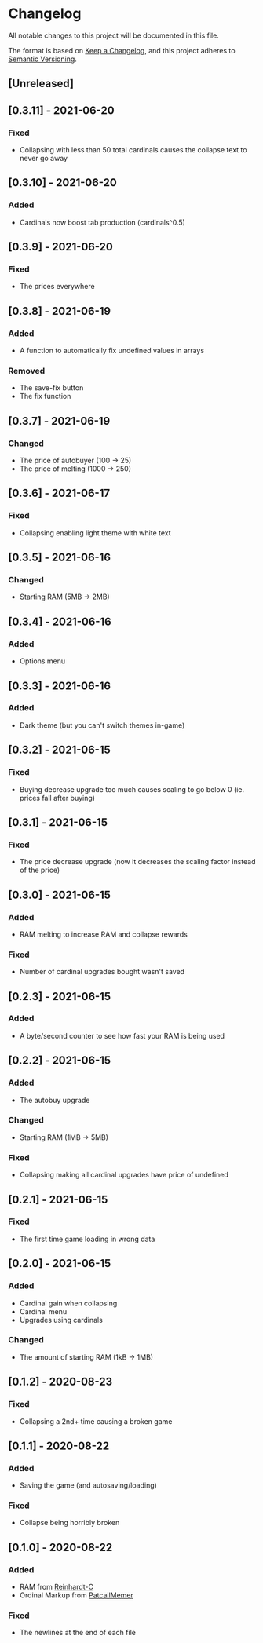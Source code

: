 # Changelog
All notable changes to this project will be documented in this file.

The format is based on [Keep a Changelog](https://keepachangelog.com/en/1.0.0/),
and this project adheres to [Semantic Versioning](https://semver.org/spec/v2.0.0.html).

## [Unreleased]

## [0.3.11] - 2021-06-20
### Fixed
- Collapsing with less than 50 total cardinals causes the collapse text to never go away

## [0.3.10] - 2021-06-20
### Added
- Cardinals now boost tab production (cardinals^0.5)

## [0.3.9] - 2021-06-20
### Fixed
- The prices everywhere

## [0.3.8] - 2021-06-19
### Added
- A function to automatically fix undefined values in arrays

### Removed
- The save-fix button
- The fix function

## [0.3.7] - 2021-06-19
### Changed
- The price of autobuyer (100 -> 25)
- The price of melting (1000 -> 250)

## [0.3.6] - 2021-06-17
### Fixed
- Collapsing enabling light theme with white text

## [0.3.5] - 2021-06-16
### Changed
- Starting RAM (5MB -> 2MB)

## [0.3.4] - 2021-06-16
### Added
- Options menu

## [0.3.3] - 2021-06-16
### Added
- Dark theme (but you can't switch themes in-game)

## [0.3.2] - 2021-06-15
### Fixed
- Buying decrease upgrade too much causes scaling to go below 0 (ie. prices fall after buying)


## [0.3.1] - 2021-06-15
### Fixed
- The price decrease upgrade (now it decreases the scaling factor instead of the price)

## [0.3.0] - 2021-06-15
### Added
- RAM melting to increase RAM and collapse rewards

### Fixed
- Number of cardinal upgrades bought wasn't saved

## [0.2.3] - 2021-06-15
### Added
- A byte/second counter to see how fast your RAM is being used

## [0.2.2] - 2021-06-15
### Added
- The autobuy upgrade

### Changed
- Starting RAM (1MB -> 5MB)

### Fixed
- Collapsing making all cardinal upgrades have price of undefined

## [0.2.1] - 2021-06-15
### Fixed
- The first time game loading in wrong data

## [0.2.0] - 2021-06-15
### Added
- Cardinal gain when collapsing
- Cardinal menu
- Upgrades using cardinals

### Changed
- The amount of starting RAM (1kB -> 1MB)

## [0.1.2] - 2020-08-23
### Fixed
- Collapsing a 2nd+ time causing a broken game

## [0.1.1] - 2020-08-22
### Added
- Saving the game (and autosaving/loading)

### Fixed
- Collapse being horribly broken

## [0.1.0] - 2020-08-22
### Added
- RAM from [Reinhardt-C](https://github.com/Reinhardt-C)
- Ordinal Markup from [PatcailMemer](https://github.com/PatcailMemer)

### Fixed
- The newlines at the end of each file